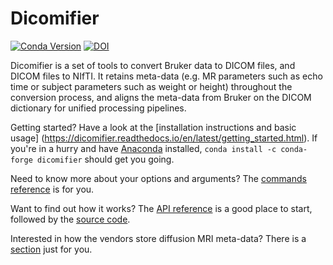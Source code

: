 # Dicomifier

[![Conda Version](https://img.shields.io/conda/v/conda-forge/dicomifier.svg)](https://anaconda.org/conda-forge/dicomifier) [![DOI](https://zenodo.org/badge/DOI/10.5281/zenodo.4459178.svg)](https://doi.org/10.5281/zenodo.4459178)

Dicomifier is a set of tools to convert Bruker data to DICOM files, and DICOM files to NIfTI. It retains meta-data (e.g. MR parameters such as echo time or subject parameters such as weight or height) throughout the conversion process, and aligns the meta-data from Bruker on the DICOM dictionary for unified processing pipelines.

Getting started? Have a look at the [installation instructions and basic usage] (https://dicomifier.readthedocs.io/en/latest/getting_started.html). If you're in a hurry and have [Anaconda](https://anaconda.org) installed, `conda install -c conda-forge dicomifier` should get you going.

Need to know more about your options and arguments? The [commands reference](https://dicomifier.readthedocs.io/en/latest/commands/index.html) is for you.

Want to find out how it works? The [API reference](https://dicomifier.readthedocs.io/en/latest/api_reference/index.html) is a good place to start, followed by the [source code](https://github.com/lamyj/dicomifier).

Interested in how the vendors store diffusion MRI meta-data? There is a [section](https://dicomifier.readthedocs.io/en/latest/diffusion/index.html) just for you.
